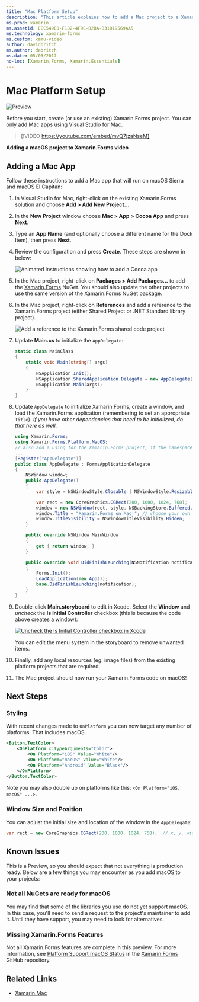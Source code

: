 ```yaml
---
title: "Mac Platform Setup"
description: "This article explains how to add a Mac project to a Xamarin.Forms project, that will produce an app capable of running on macOS Sierra and macOS El Capitan."
ms.prod: xamarin
ms.assetid: EEC549E0-F182-4F9C-B2BA-B31D19569AA5
ms.technology: xamarin-forms
ms.custom: xamu-video
author: davidbritch
ms.author: dabritch
ms.date: 05/03/2017
no-loc: [Xamarin.Forms, Xamarin.Essentials]
---
```


# Mac Platform Setup

![Preview](~/media/shared/preview.png)

Before you start, create (or use an existing) Xamarin.Forms project. You can only add Mac apps using Visual Studio for Mac.

> [!VIDEO https://youtube.com/embed/mvQ7jzaNseM]

**Adding a macOS project to Xamarin.Forms video**

## Adding a Mac App

Follow these instructions to add a Mac app that will run on macOS Sierra and macOS El Capitan:

1. In Visual Studio for Mac, right-click on the existing Xamarin.Forms solution and choose **Add > Add New Project...**

2. In the **New Project** window choose **Mac > App > Cocoa App** and press **Next**.

3. Type an **App Name** (and optionally choose a different name for the Dock Item), then press **Next**.

4. Review the configuration and press **Create**. These steps are shown in below:

    ![Animated instructions showing how to add a Cocoa app](mac-images/add-macos-proj.gif)

5. In the Mac project, right-click on **Packages > Add Packages...** to add the [Xamarin.Forms](https://www.nuget.org/packages/Xamarin.Forms/) NuGet. You should also update the other projects to use the same version of the Xamarin.Forms NuGet package.

6. In the Mac project, right-click on **References** and add a reference to the Xamarin.Forms project (either Shared Project or .NET Standard library project).

    ![Add a reference to the Xamarin.Forms shared code project](mac-images/references-sml.png)

7. Update **Main.cs** to initialize the `AppDelegate`:

    ```csharp
    static class MainClass
    {
        static void Main(string[] args)
        {
            NSApplication.Init();
            NSApplication.SharedApplication.Delegate = new AppDelegate(); // add this line
            NSApplication.Main(args);
        }
    }
    ```

8. Update `AppDelegate` to initialize Xamarin.Forms, create a window, and load the Xamarin.Forms application (remembering to set an appropriate `Title`). _If you have other dependencies that need to be initialized, do that here as well._

    ```csharp
    using Xamarin.Forms;
    using Xamarin.Forms.Platform.MacOS;
    // also add a using for the Xamarin.Forms project, if the namespace is different to this file
    ...
    [Register("AppDelegate")]
    public class AppDelegate : FormsApplicationDelegate
    {
        NSWindow window;
        public AppDelegate()
        {
            var style = NSWindowStyle.Closable | NSWindowStyle.Resizable | NSWindowStyle.Titled;

            var rect = new CoreGraphics.CGRect(200, 1000, 1024, 768);
            window = new NSWindow(rect, style, NSBackingStore.Buffered, false);
            window.Title = "Xamarin.Forms on Mac!"; // choose your own Title here
            window.TitleVisibility = NSWindowTitleVisibility.Hidden;
        }

        public override NSWindow MainWindow
        {
            get { return window; }
        }

        public override void DidFinishLaunching(NSNotification notification)
        {
            Forms.Init();
            LoadApplication(new App());
            base.DidFinishLaunching(notification);
        }
    }
    ```

9. Double-click **Main.storyboard** to edit in Xcode. Select the **Window** and _uncheck_ the **Is Initial Controller** checkbox (this is because the code above creates a window):

    [![Uncheck the Is Initial Controller checkbox in Xcode](mac-images/xcode-init-controller-sml.png)](mac-images/xcode-init-controller.png#lightbox)

    You can edit the menu system in the storyboard to remove unwanted items.

10. Finally, add any local resources (eg. image files) from the existing platform projects that are required.

11. The Mac project should now run your Xamarin.Forms code on macOS!

## Next Steps

### Styling

With recent changes made to `OnPlatform` you can now target any number of platforms. That includes macOS.

```xml
<Button.TextColor>
    <OnPlatform x:TypeArguments="Color">
        <On Platform="iOS" Value="White"/>
        <On Platform="macOS" Value="White"/>
        <On Platform="Android" Value="Black"/>
    </OnPlatform>
</Button.TextColor>
```

Note you may also double up on platforms like this: `<On Platform="iOS, macOS" ...>`.

### Window Size and Position

You can adjust the initial size and location of the window in the `AppDelegate`:

```csharp
var rect = new CoreGraphics.CGRect(200, 1000, 1024, 768);  // x, y, width, height
```

## Known Issues

This is a Preview, so you should expect that not everything is production ready. Below are a few things you may encounter as you add macOS to your projects:

### Not all NuGets are ready for macOS

You may find that some of the libraries you use do not yet support macOS. In this case, you'll need to send a request to the project's maintainer to add it. Until they have support, you may need to look for alternatives.

### Missing Xamarin.Forms Features

Not all Xamarin.Forms features are complete in this preview. For more information, see [Platform Support macOS Status](https://github.com/xamarin/Xamarin.Forms/wiki/Platform-Support-macOS-Status) in the [Xamarin.Forms](https://github.com/xamarin/Xamarin.Forms) GitHub repository.

## Related Links

- [Xamarin.Mac](~/mac/index.yml)
